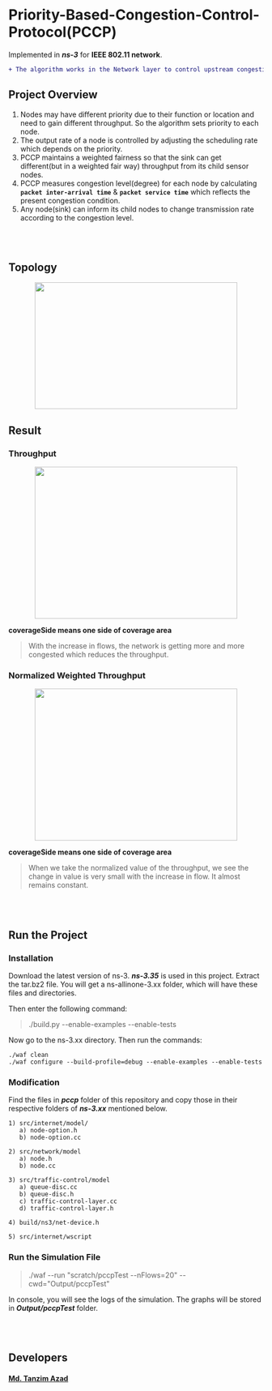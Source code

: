 # Priority-Based-Congestion-Control-Protocol(PCCP)
Implemented in ***ns-3*** for **IEEE 802.11 network**.

```diff
+ The algorithm works in the Network layer to control upstream congestion.
```


## **Project Overview**


1) Nodes may have different priority due to their function or location and need to gain different throughput. So the algorithm sets priority to each node.
2) The output rate of a node is controlled by adjusting the scheduling rate which depends on the priority.
3) PCCP maintains a weighted fairness so that the sink can get different(but in a weighted fair way) throughput from its child sensor nodes.
4) PCCP measures congestion level(degree) for each node by calculating **```packet inter-arrival time```** & **```packet service time```** which reflects the present congestion condition.
5) Any node(sink) can inform its child nodes to change transmission rate according to the congestion level.


<br /><br />
## **Topology**
<p align="center">
   <img src="https://github.com/TanzimAzadNishan/Priority-Based-Congestion-Control-Protocol/blob/main/Topology.png" 
        width="400" height="250"/>
</p>



## **Result**

### **Throughput**
<p align="center">
   <img src="https://github.com/TanzimAzadNishan/Priority-Based-Congestion-Control-Protocol/blob/main/Throughput.png" 
        width="400" height="300"/>
</p>


**coverageSide means one side of coverage area**
> With the increase in flows, the network is getting more and more congested which reduces the throughput.



### **Normalized Weighted Throughput**
<p align="center">
   <img src="https://github.com/TanzimAzadNishan/Priority-Based-Congestion-Control-Protocol/blob/main/Normalized_Throughput.png" 
        width="400" height="300"/>
</p>


**coverageSide means one side of coverage area**
> When we take the normalized value of the throughput, we see the change in value is very small with the increase in flow. It almost remains constant.



<br /><br />
## **Run the Project**

### Installation
Download the latest version of ns-3. ***ns-3.35*** is used in this project.
Extract the tar.bz2 file. You will get a ns-allinone-3.xx folder, which will have these files and directories.

Then enter the following command:
> ./build.py --enable-examples --enable-tests


Now go to the ns-3.xx directory. Then run the commands:
```
./waf clean
./waf configure --build-profile=debug --enable-examples --enable-tests
```


### Modification

Find the files in ***pccp*** folder of this repository and copy those in their respective folders of ***ns-3.xx*** 
mentioned below.

```
1) src/internet/model/
   a) node-option.h
   b) node-option.cc

2) src/network/model
   a) node.h
   b) node.cc

3) src/traffic-control/model
   a) queue-disc.cc
   b) queue-disc.h
   c) traffic-control-layer.cc
   d) traffic-control-layer.h

4) build/ns3/net-device.h

5) src/internet/wscript
```


### Run the Simulation File

> ./waf --run "scratch/pccpTest --nFlows=20" --cwd="Output/pccpTest"


In console, you will see the logs of the simulation. The graphs will be stored in ***Output/pccpTest*** folder.


<br /><br />
## **Developers**
#### [Md. Tanzim Azad](https://github.com/TanzimAzadNishan)








